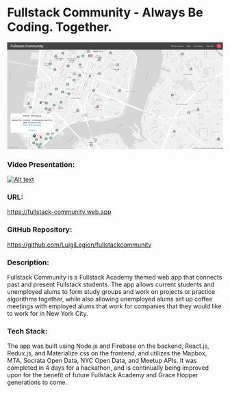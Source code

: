 # Fullstack Community - Always Be Coding. Together.

![Fullstack Community](./public/fullstack_community.png)

### Video Presentation:

[![Alt text](https://img.youtube.com/vi/hm4WL8kcvHo/0.jpg)](hhttps://www.youtube.com/watch?v=hm4WL8kcvHo&feature=youtu.be)

### URL:

https://fullstack-community.web.app

### GitHub Repository:

https://github.com/LuigiLegion/fullstackcommunity

### Description:

Fullstack Community is a Fullstack Academy themed web app that connects past and present Fullstack students. The app allows current students and unemployed alums to form study groups and work on projects or practice algorithms together, while also allowing unemployed alums set up coffee meetings with employed alums that work for companies that they would like to work for in New York City.

### Tech Stack:

The app was built using Node.js and Firebase on the backend, React.js, Redux.js, and Materialize.css on the frontend, and utilizes the Mapbox, MTA, Socrata Open Data, NYC Open Data, and Meetup APIs. It was completed in 4 days for a hackathon, and is continually being improved upon for the benefit of future Fullstack Academy and Grace Hopper generations to come.
